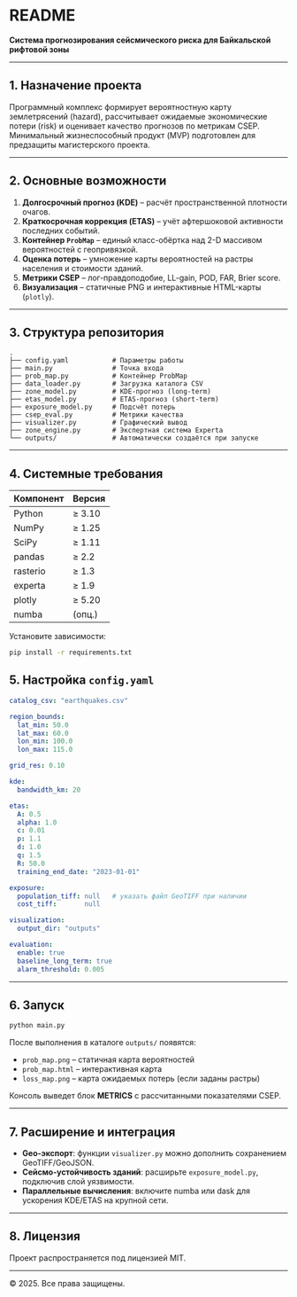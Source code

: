 # README

**Система прогнозирования сейсмического риска для Байкальской рифтовой зоны**

---

## 1. Назначение проекта

Программный комплекс формирует вероятностную карту землетрясений (hazard), рассчитывает ожидаемые экономические потери (risk) и оценивает качество прогнозов по метрикам CSEP. Минимальный жизнеспособный продукт (MVP) подготовлен для предзащиты магистерского проекта.

---

## 2. Основные возможности

1. **Долгосрочный прогноз (KDE)** – расчёт пространственной плотности очагов.
2. **Краткосрочная коррекция (ETAS)** – учёт афтершоковой активности последних событий.
3. **Контейнер `ProbMap`** – единый класс-обёртка над 2-D массивом вероятностей с геопривязкой.
4. **Оценка потерь** – умножение карты вероятностей на растры населения и стоимости зданий.
5. **Метрики CSEP** – лог-правдоподобие, LL-gain, POD, FAR, Brier score.
6. **Визуализация** – статичные PNG и интерактивные HTML-карты (`plotly`).

---

## 3. Структура репозитория

```
.
├── config.yaml           # Параметры работы
├── main.py               # Точка входа
├── prob_map.py           # Контейнер ProbMap
├── data_loader.py        # Загрузка каталога CSV
├── zone_model.py         # KDE-прогноз (long-term)
├── etas_model.py         # ETAS-прогноз (short-term)
├── exposure_model.py     # Подсчёт потерь
├── csep_eval.py          # Метрики качества
├── visualizer.py         # Графический вывод
├── zone_engine.py        # Экспертная система Experta
└── outputs/              # Автоматически создаётся при запуске
```

---

## 4. Системные требования

| Компонент | Версия |
| --------- | ------ |
| Python    | ≥ 3.10 |
| NumPy     | ≥ 1.25 |
| SciPy     | ≥ 1.11 |
| pandas    | ≥ 2.2  |
| rasterio  | ≥ 1.3  |
| experta   | ≥ 1.9  |
| plotly    | ≥ 5.20 |
| numba     | (опц.) |

Установите зависимости:

```bash
pip install -r requirements.txt
```



## 5. Настройка `config.yaml`

```yaml
catalog_csv: "earthquakes.csv"

region_bounds:
  lat_min: 50.0
  lat_max: 60.0
  lon_min: 100.0
  lon_max: 115.0

grid_res: 0.10

kde:
  bandwidth_km: 20

etas:
  A: 0.5
  alpha: 1.0
  c: 0.01
  p: 1.1
  d: 1.0
  q: 1.5
  R: 50.0
  training_end_date: "2023-01-01"

exposure:
  population_tiff: null   # указать файл GeoTIFF при наличии
  cost_tiff:       null

visualization:
  output_dir: "outputs"

evaluation:
  enable: true
  baseline_long_term: true
  alarm_threshold: 0.005
```

---

## 6. Запуск

```bash
python main.py
```

После выполнения в каталоге `outputs/` появятся:

* `prob_map.png` – статичная карта вероятностей
* `prob_map.html` – интерактивная карта
* `loss_map.png` – карта ожидаемых потерь (если заданы растры)

Консоль выведет блок **METRICS** с рассчитанными показателями CSEP.

---


## 7. Расширение и интеграция

* **Geo-экспорт**: функции `visualizer.py` можно дополнить сохранением GeoTIFF/GeoJSON.
* **Сейсмо-устойчивость зданий**: расширьте `exposure_model.py`, подключив слой уязвимости.
* **Параллельные вычисления**: включите numba или dask для ускорения KDE/ETAS на крупной сети.

---

## 8. Лицензия

Проект распространяется под лицензией MIT.

---

© 2025. Все права защищены.
